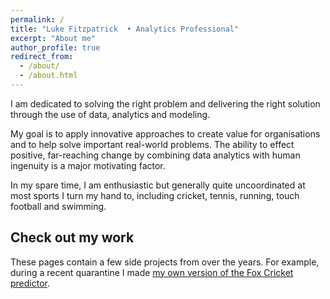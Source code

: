 ```yaml
---
permalink: /
title: "Luke Fitzpatrick  • Analytics Professional"
excerpt: "About me"
author_profile: true
redirect_from: 
  - /about/
  - /about.html
---
```


I am dedicated to solving the right problem and delivering the right solution through the use of data, analytics and modeling.

My goal is to apply innovative approaches to create value for organisations and to help solve important real-world problems. The ability to effect positive, far-reaching change by combining data analytics with human ingenuity is a major motivating factor.

In my spare time, I am enthusiastic but generally quite uncoordinated at most sports I turn my hand to, including cricket, tennis, running, touch football and swimming.

Check out my work
------
These pages contain a few side projects from over the years. For example, during a recent quarantine I made [my own version of the Fox Cricket predictor](https://lukefitzpatrick.pythonanywhere.com). 

